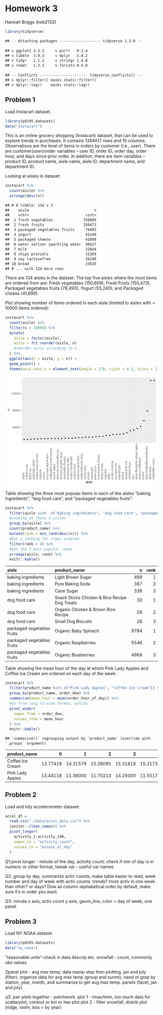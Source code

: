 Homework 3
================

Hannah Briggs (heb2133)

``` r
library(tidyverse)
```

    ## -- Attaching packages ------------------- tidyverse 1.3.0 --

    ## v ggplot2 3.3.2     v purrr   0.3.4
    ## v tibble  3.0.3     v dplyr   1.0.2
    ## v tidyr   1.1.2     v stringr 1.4.0
    ## v readr   1.3.1     v forcats 0.5.0

    ## -- Conflicts ---------------------- tidyverse_conflicts() --
    ## x dplyr::filter() masks stats::filter()
    ## x dplyr::lag()    masks stats::lag()

## Problem 1

Load Instacart dataset.

``` r
library(p8105.datasets)
data("instacart")
```

This is an online grocery shopping (Instacart) dataset, that can be used
to explore trends in purchases. It contains 1384617 rows and 15 columns.
Observations are the level of items in orders by customer (i.e., user).
There are customer(user)/order variables – user ID, order ID, order day,
order hour, and days since prior order. In addition, there are item
variables – product ID, product name, aisle name, aisle ID, department
name, and department ID.

Looking at aisles in dataset:

``` r
instacart %>% 
  count(aisle) %>% 
  arrange(desc(n))
```

    ## # A tibble: 134 x 2
    ##    aisle                              n
    ##    <chr>                          <int>
    ##  1 fresh vegetables              150609
    ##  2 fresh fruits                  150473
    ##  3 packaged vegetables fruits     78493
    ##  4 yogurt                         55240
    ##  5 packaged cheese                41699
    ##  6 water seltzer sparkling water  36617
    ##  7 milk                           32644
    ##  8 chips pretzels                 31269
    ##  9 soy lactosefree                26240
    ## 10 bread                          23635
    ## # ... with 124 more rows

There are 134 aisles in the dataset. The top five aisles where the most
items are ordered from are: Fresh vegetables (150,609); Fresh Fruits
(150,473); Packaged vegetables fruits (78,493); Yogurt (55,240); and
Packaged cheese (41,699).

Plot showing number of items ordered in each aisle (limited to aisles
with \> 10000 items ordered):

``` r
instacart %>% 
  count(aisle) %>%
  filter(n > 10000) %>% 
  mutate(
    aisle = factor(aisle),
    aisle = fct_reorder(aisle, n)
    #reorder aisle according to n
  ) %>% 
  ggplot(aes(x = aisle, y = n)) +
  geom_point() +
  theme(axis.text.x = element_text(angle = 270, vjust = 0.5, hjust = 1))
```

![](p8105_hw3_heb2133_files/figure-gfm/unnamed-chunk-4-1.png)<!-- -->

Table showing the three most popular items in each of the aisles “baking
ingredients”, “dog food care”, and “packaged vegetables fruits”:

``` r
instacart %>% 
  filter(aisle %in%  c("baking ingredients", "dog food care", "packaged vegetables fruits")) %>% 
  #Looking at these 3 aisles
  group_by(aisle) %>% 
  count(product_name) %>% 
  mutate(rank = min_rank(desc(n))) %>% 
  #Get a ranking for items ordered
  filter(rank < 4) %>% 
  #Get the 3 most popular items
  arrange(aisle, rank) %>% 
  knitr::kable()
```

| aisle                      | product\_name                                 |    n | rank |
| :------------------------- | :-------------------------------------------- | ---: | ---: |
| baking ingredients         | Light Brown Sugar                             |  499 |    1 |
| baking ingredients         | Pure Baking Soda                              |  387 |    2 |
| baking ingredients         | Cane Sugar                                    |  336 |    3 |
| dog food care              | Snack Sticks Chicken & Rice Recipe Dog Treats |   30 |    1 |
| dog food care              | Organix Chicken & Brown Rice Recipe           |   28 |    2 |
| dog food care              | Small Dog Biscuits                            |   26 |    3 |
| packaged vegetables fruits | Organic Baby Spinach                          | 9784 |    1 |
| packaged vegetables fruits | Organic Raspberries                           | 5546 |    2 |
| packaged vegetables fruits | Organic Blueberries                           | 4966 |    3 |

Table showing the mean hour of the day at which Pink Lady Apples and
Coffee Ice Cream are ordered on each day of the week:

``` r
instacart %>% 
  filter(product_name %in% c("Pink Lady Apples", "Coffee Ice Cream")) %>% 
  group_by(product_name, order_dow) %>% 
  summarize(mean_hour = mean(order_hour_of_day)) %>% 
  #Go from long to wide format, untidy
  pivot_wider(
    names_from = order_dow, 
    values_from = mean_hour
  ) %>% 
  knitr::kable()
```

    ## `summarise()` regrouping output by 'product_name' (override with `.groups` argument)

| product\_name    |        0 |        1 |        2 |        3 |        4 |        5 |        6 |
| :--------------- | -------: | -------: | -------: | -------: | -------: | -------: | -------: |
| Coffee Ice Cream | 13.77419 | 14.31579 | 15.38095 | 15.31818 | 15.21739 | 12.26316 | 13.83333 |
| Pink Lady Apples | 13.44118 | 11.36000 | 11.70213 | 14.25000 | 11.55172 | 12.78431 | 11.93750 |

## Problem 2

Load and tidy accelerometer dataset:

``` r
accel_df = 
  read.csv("./data/accel_data.csv") %>% 
  janitor::clean_names() %>% 
  pivot_longer(
    activity_1:activity_140,
    names_to = "activity_count",
    values_to = "minute_of_day"
  )
```

Q1:pivot longer - minute of the day, activity count; check if min of day
is in numeric or other format, tweak var - useful var names

Q2: group by day, summarize activ counts, make table easier to read,
week number and day of week with activ counts. trends? more activ in one
week than other? or days? Dow as column-alphabetical order by default,
make sure it’s in order you want.

Q3: minute x axis, activ count y axis, geom\_line, color = day of week,
one panel

## Problem 3

Load NY NOAA dataset.

``` r
library(p8105.datasets)
data("ny_noaa")
```

“reasonable units”-check in data descrip etc. snowfall - count, commonly
obs values

2panel plot - avg max temp; data manip step then plotting. jan and july
(filter). organize data for avg max temp (group and summ), need ot grop
by station, year, month, and summarize to get avg max temp. panels
(facet, jan and july)

q3: pair plots together - patchwork. plot 1 - tmax/tmin, too much data
for scatterplot, contout or bin or hex plot plot 2 - filter snowfall,
distrib plot (ridge, violin, box = by year)
